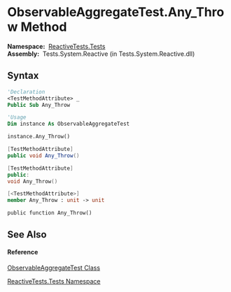 # ObservableAggregateTest.Any\_Throw Method

**Namespace:**  [ReactiveTests.Tests](ReactiveTests.Tests\ReactiveTests.Tests.md)  
**Assembly:**  Tests.System.Reactive (in Tests.System.Reactive.dll)

## Syntax

```vb
'Declaration
<TestMethodAttribute> _
Public Sub Any_Throw
```

```vb
'Usage
Dim instance As ObservableAggregateTest

instance.Any_Throw()
```

```csharp
[TestMethodAttribute]
public void Any_Throw()
```

```c++
[TestMethodAttribute]
public:
void Any_Throw()
```

```fsharp
[<TestMethodAttribute>]
member Any_Throw : unit -> unit 
```

```jscript
public function Any_Throw()
```

## See Also

#### Reference

[ObservableAggregateTest Class](ObservableAggregateTest\ObservableAggregateTest.md)

[ReactiveTests.Tests Namespace](ReactiveTests.Tests\ReactiveTests.Tests.md)




